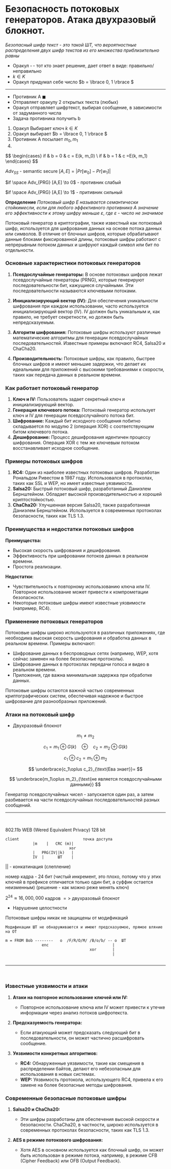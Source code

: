# Безопасность потоковых генераторов. Атака двухразовый блокнот.

*Безопасный шифр текст - это такой ШТ, что вероятностные распределения двух шифр текстов из его множества приблизительно равны*

+ Оракул $\square$ - тот кто знает решение, дает ответ в виде: правильно/неправильно
+ $k \in K$
+ Оракул придумал себе число $b = \lbrace 0, 1 \rbrace $

---

+ Противник А $\blacksquare$
+ Отправляет оракулу 2 открытых текста (любых)
+ Оракул отправляет шифртекст, выбирая сообщение, в зависимости от задуманного числа
+ Задача противника получить b

1. Оракул Выбирает ключ $k \in K$
2. Оракул выбирает $b = \lbrace 0, 1 \rbrace $
3. Противник А посылает $m_0, m_1$
4.

$$ \begin\{cases}
   if & b = 0 & c = E(k, m_0) \\
   if & b = 1 & c =E(k, m_1)
\end{cases} 
$$


$Adv_{SS}$ - semantic secure $[A, E]=\vert Pr[w_0]-Pr[w_1]\vert$

$if \space Adv_{PRG} [A,E] \to 0$ - противник слабый 

$if \space Adv_{PRG} [A,E] \to 1$ - притивник сильный 

**Определение** *Потоковый шифр Е называется семантически стойкимесли, если для любого эффективного противника А значение его эффективности к этому шифру меньше* $\varepsilon$, *где* $\varepsilon$ *- число не значимое*


Потоковый генератор в криптографии, также известный как потоковый шифр, используется для шифрования данных на основе потока данных или символов. В отличие от блочных шифров, которые обрабатывают данные блоками фиксированной длины, потоковые шифры работают с непрерывным потоком данных и шифруют каждый символ или бит по отдельности.

### Основные характеристики потоковых генераторов

1. **Псевдослучайные генераторы:** В основе потоковых шифров лежат псевдослучайные генераторы (PRNG), которые генерируют последовательности бит, кажущиеся случайными. Эти последовательности называются ключевыми потоками.

2. **Инициализирующий вектор (IV):** Для обеспечения уникальности шифрования при каждом использовании, часто используется инициализирующий вектор (IV). IV должен быть уникальным и, как правило, не требует секретности, но должен быть непредсказуемым.

3. **Алгоритм шифрования:** Потоковые шифры используют различные математические алгоритмы для генерации псевдослучайных последовательностей. Известные примеры включают RC4, Salsa20 и ChaCha20.

4. **Производительность:** Потоковые шифры, как правило, быстрее блочных шифров и имеют меньшие задержки, что делает их идеальными для приложений с высокими требованиями к скорости, таких как передача данных в реальном времени.

### Как работает потоковый генератор

1. **Ключ и IV:** Пользователь задает секретный ключ и инициализирующий вектор.
2. **Генерация ключевого потока:** Потоковый генератор использует ключ и IV для генерации псевдослучайного потока бит.
3. **Шифрование:** Каждый бит исходного сообщения побитно складывается по модулю 2 (операция XOR) с соответствующим битом ключевого потока.
4. **Дешифрование:** Процесс дешифрования идентичен процессу шифрования. Операция XOR с тем же ключевым потоком восстанавливает исходное сообщение.

### Примеры потоковых шифров

1. **RC4:** Один из наиболее известных потоковых шифров. Разработан Рональдом Ривестом в 1987 году. Использовался в протоколах, таких как SSL и WEP, но имеет известные уязвимости.
2. **Salsa20:** Быстрый потоковый шифр, разработанный Даниэлем Бернштейном. Обладает высокой производительностью и хорошей криптостойкостью.
3. **ChaCha20:** Улучшенная версия Salsa20, также разработанная Даниэлем Бернштейном. Используется в современных протоколах безопасности, таких как TLS 1.3.

### Преимущества и недостатки потоковых шифров

**Преимущества:**
- Высокая скорость шифрования и дешифрования.
- Эффективность при шифровании потоков данных в реальном времени.
- Простота реализации.

**Недостатки:**
- Чувствительность к повторному использованию ключа или IV. Повторное использование может привести к компрометации безопасности.
- Некоторые потоковые шифры имеют известные уязвимости (например, RC4).

### Применение потоковых генераторов

Потоковые шифры широко используются в различных приложениях, где необходима высокая скорость шифрования и обработка данных в реальном времени. Примеры включают:

- Шифрование данных в беспроводных сетях (например, WEP, хотя сейчас заменен на более безопасные протоколы).
- Шифрование данных в протоколах передачи голоса и видео в реальном времени.
- Приложения, где важна минимальная задержка при обработке данных.

Потоковые шифры остаются важной частью современных криптографических систем, обеспечивая надежное и быстрое шифрование для разнообразных приложений.

### Атаки на потоковый шифр

+ Двухразовый блокнот 

$$
m_1 \neq m_2
$$

$$
c_1=m_1 \oplus G(k) \quad \oplus \quad c_2=m_2\oplus G(k)
$$

$$
c_1\oplus c_2=m_1\oplus m_2
$$

$$
\underbrace{c_1\oplus c_2}_{\text{Ева знает}}=
$$

$$
\underbrace{m_1\oplus m_2}_{\text{не является псевдослучайными данными}}
$$

Генератор псевдослучайных чисел - запускается один раз, а затем разбивается на части псевдослучайных последовательностей разных сообщений. 

---

<br>

802.11b WEB (Wered Equivalent Privacy) 128 bit

```
client                            точка доступа
            |m    |   CRC (m)|
                            xor
            |   PRG(IV||k)   |
            IV  |      ШТ    |

```

|| - конкатинация (слепление)

номер кадра - 24 бит (чистый инкремент, это плохо, потому что у этих ключей в префиксе отличается только один бит, а суффик остается неизменным) (решение - как можно реже менять ключ)

$2^{24} \approx 16,000,000$ кадров $=>$ двухразовый блокнот


+ Нарушение целостности

Потоковые шифры никак не защищены от модификаций

`Модификации ШТ не обнаруживаются и имеют предсказуемое, прямое вляние на ОТ`

```
m = FROM Bob --------	o  /F/R/O/M/ /B/o/b/ --	o  ШТ
                enc                            |
                                     xor       |
                                               |
                                              
```

---

<br>


### Известные уязвимости и атаки

1. **Атаки на повторное использование ключей или IV:**
   - Повторное использование ключа или IV может привести к утечке информации через анализ потоков шифротекста.

2. **Предсказуемость генератора:**
   - Если атакующий может предсказать следующий бит в последовательности, он может частично расшифровать сообщение.

3. **Уязвимости конкретных алгоритмов:**
   - **RC4:** Обнаруженные уязвимости, такие как смещения в распределении байтов, делают его небезопасным для использования в новых системах.
   - **WEP:** Уязвимость протокола, использующего RC4, привела к его замене на более безопасные методы шифрования.

### Современные безопасные потоковые шифры

1. **Salsa20 и ChaCha20:**
   - Эти шифры разработаны для обеспечения высокой скорости и безопасности. ChaCha20, в частности, широко используется в современных протоколах безопасности, таких как TLS 1.3.

2. **AES в режиме потокового шифрования:**
   - Хотя AES в основном используется как блочный шифр, он может быть использован в режиме потока, например, в режиме CFB (Cipher Feedback) или OFB (Output Feedback).



